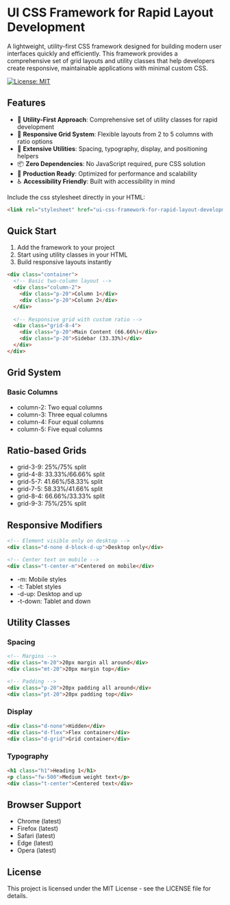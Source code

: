 # UI CSS Framework for Rapid Layout Development

A lightweight, utility-first CSS framework designed for building modern user interfaces quickly and efficiently. This framework provides a comprehensive set of grid layouts and utility classes that help developers create responsive, maintainable applications with minimal custom CSS.

[![License: MIT](https://img.shields.io/badge/License-MIT-blue.svg)](https://opensource.org/licenses/MIT)

## Features

- 🎯 **Utility-First Approach**: Comprehensive set of utility classes for rapid development
- 📱 **Responsive Grid System**: Flexible layouts from 2 to 5 columns with ratio options
- 🎨 **Extensive Utilities**: Spacing, typography, display, and positioning helpers
- 📦 **Zero Dependencies**: No JavaScript required, pure CSS solution
- 🚀 **Production Ready**: Optimized for performance and scalability
- ♿ **Accessibility Friendly**: Built with accessibility in mind



Include the css stylesheet directly in your HTML:

```html
<link rel="stylesheet" href="ui-css-framework-for-rapid-layout-development.css">
```

## Quick Start

1. Add the framework to your project
2. Start using utility classes in your HTML
3. Build responsive layouts instantly

```html
<div class="container">
  <!-- Basic two-column layout -->
  <div class="column-2">
    <div class="p-20">Column 1</div>
    <div class="p-20">Column 2</div>
  </div>
  
  <!-- Responsive grid with custom ratio -->
  <div class="grid-8-4">
    <div class="p-20">Main Content (66.66%)</div>
    <div class="p-20">Sidebar (33.33%)</div>
  </div>
</div>
```

## Grid System
### Basic Columns

- column-2: Two equal columns
- column-3: Three equal columns
- column-4: Four equal columns
- column-5: Five equal columns

## Ratio-based Grids

- grid-3-9: 25%/75% split
- grid-4-8: 33.33%/66.66% split
- grid-5-7: 41.66%/58.33% split
- grid-7-5: 58.33%/41.66% split
- grid-8-4: 66.66%/33.33% split
- grid-9-3: 75%/25% split

## Responsive Modifiers

```html
<!-- Element visible only on desktop -->
<div class="d-none d-block-d-up">Desktop only</div>

<!-- Center text on mobile -->
<div class="t-center-m">Centered on mobile</div>
```

- -m: Mobile styles
- -t: Tablet styles
- -d-up: Desktop and up
- -t-down: Tablet and down

## Utility Classes
### Spacing
```html
<!-- Margins -->
<div class="m-20">20px margin all around</div>
<div class="mt-20">20px margin top</div>

<!-- Padding -->
<div class="p-20">20px padding all around</div>
<div class="pt-20">20px padding top</div>
```

### Display
```html
<div class="d-none">Hidden</div>
<div class="d-flex">Flex container</div>
<div class="d-grid">Grid container</div>
```

### Typography
```html
<h1 class="h1">Heading 1</h1>
<p class="fw-500">Medium weight text</p>
<div class="t-center">Centered text</div>
```

## Browser Support

- Chrome (latest)
- Firefox (latest)
- Safari (latest)
- Edge (latest)
- Opera (latest)

## License
This project is licensed under the MIT License - see the LICENSE file for details.